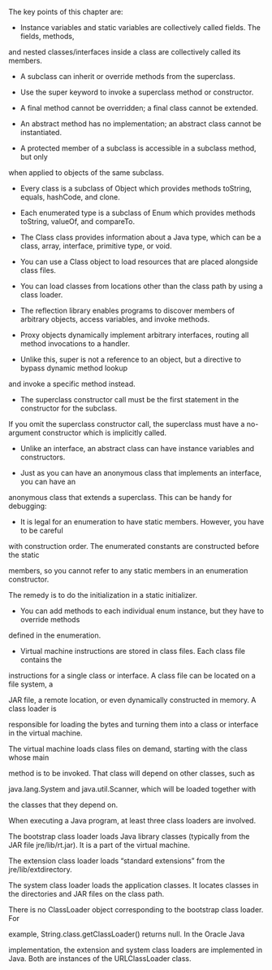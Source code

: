 The	key	points	of	 this 	chapter	are:


- Instance	variables	and	 static 	variables	are	collectively	 called 	fields.	The	fields, methods,	

and	nested	classes/interfaces	inside	a	class	are	collectively 	called	its  members.

-   A	 subclass 	can	inherit	 or	 override	methods	from	the	superclass.

- 	Use	the	super	keyword 	to 	invoke	 a	 superclass	method	or	  constructor.

-  	A	final	 method 	cannot	be	overridden;	a	final	 class	cannot	be	extended.

- 	An	abstract 	method	has	no	implementation;	an	abstract	class	cannot	be instantiated.

-  A	protected	member 	of	a	subclass 	is 	accessible	in	a	subclass	 method,	but	only

when	applied	to	  objects 	of		the	same	subclass.

- 	Every	class	is	a	subclass 	of 	Object	 which	 provides	methods	toString, equals,	hashCode,	and	clone.

- 	Each	enumerated	type	is	a	subclass		of		Enum	which	provides		methods	toString, valueOf,	and	compareTo.

-	The	Class	class	provides		information	about	a	Java		type,	which	can	be	a	class, array,	interface,	primitive 	type,	or void.

-  You	can	use	a	Class	object		to		load		resources	that		are	placed		alongside	class	files.

-  You	can	load 	classes	from	locations	other	than	the	class	path	by	using	a	class	loader.

- The	reflection	library	 enables	 programs		to		discover		members	of		arbitrary		objects, access	variables,	and	invoke	methods.

-  Proxy	objects	dynamically	implement		arbitrary		interfaces,	routing	all		method invocations		to		a	handler.

-  Unlike	this,		super	is	not	a	reference	to		an	object,	but	a	directive		to		bypass  dynamic	method	lookup	

and		invoke		a	specific	method	instead.

- The	superclass	constructor	call	must	be	the	first  statement	in	the	constructor	for	the	subclass.

If	you	omit	the	superclass		constructor	call,	the	superclass		must	have	a	no-argument  constructor		which	is	implicitly	called.

-  Unlike	an	interface,	an	abstract	class	can	have	instance	variables	and	constructors.

-	 Just	as	you	can	have	an	anonymous	class	that		implements	an	interface,	you	can	have	an

anonymous	class	that		extends		a	superclass.	This		can	be	handy	for	debugging:

- It	is	legal	for	an	enumeration		to		have	static	members.	However,	you	have	to		be	careful

with		construction	order.	The	enumerated	constants	are	constructed	before	the	static

members,	so	you	cannot	refer	to		any	static	members	in	an	enumeration		constructor.	 

The	remedy	is	to	do	the	initialization	in		a	static	initializer.

- You	can	add	methods	to		each	individual	enum		instance,	but	they	have	to		override	methods

defined	in	the	enumeration.	 


-  Virtual		machine		instructions	are	stored		in	class	files.	Each	class	file	contains		the

instructions	for	a	single	class	or		interface.	A	class	file	can	be	located	on	a	file	system,	a

JAR	file,	a	remote	location,	or	even	dynamically	constructed	in	memory.	A	class	loader	is

responsible	for	loading	the	bytes	and	turning	them	into	a	class	or		interface	in	the	virtual machine.

The	virtual	machine		loads	class	files	on	demand,	starting	with	the	class	whose	main

method	is	to		be	invoked.	That	class	will	depend	on	other	classes,	such	as

java.lang.System	and	java.util.Scanner,	which	will	be	loaded	together		with

the	classes	that		they	depend	on.

When	executing	a	Java		program,	at		least	three	class	loaders	are	involved.

The	bootstrap	class	loader		loads	Java	library	classes	(typically	from	the	JAR	file jre/lib/rt.jar).	It	is	a	part	of	the	virtual	machine.

The	extension	class	loader	loads	“standard	extensions”	from	the	jre/lib/extdirectory.

The	system	class	loader		loads	the	application	classes.	It	locates	classes	in	the	directories and	JAR	files	on	the	class	path.

There	is	no	ClassLoader	object	corresponding	to		the	bootstrap	class	loader.	For

example,	String.class.getClassLoader()	returns	null.		In	the	Oracle		Java

implementation,	the	extension	and	system	class	loaders	are	implemented	in	Java.	Both	are
instances	of		the	URLClassLoader	class.

